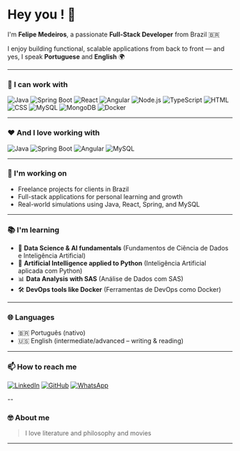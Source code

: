 # Hey you ! 👋  
I'm **Felipe Medeiros**, a passionate **Full-Stack Developer** from Brazil 🇧🇷

I enjoy building functional, scalable applications from back to front — and yes, I speak **Portuguese** and **English** 🌍

---

### 🧰 I can work with

![Java](https://img.shields.io/badge/Java-ED8B00?style=for-the-badge&logo=java&logoColor=white)
![Spring Boot](https://img.shields.io/badge/SpringBoot-6DB33F?style=for-the-badge&logo=spring-boot&logoColor=white)
![React](https://img.shields.io/badge/React-20232A?style=for-the-badge&logo=react&logoColor=61DAFB)
![Angular](https://img.shields.io/badge/Angular-DD0031?style=for-the-badge&logo=angular&logoColor=white)
![Node.js](https://img.shields.io/badge/Node.js-339933?style=for-the-badge&logo=nodedotjs&logoColor=white)
![TypeScript](https://img.shields.io/badge/TypeScript-007ACC?style=for-the-badge&logo=typescript&logoColor=white)
![HTML](https://img.shields.io/badge/HTML-E34F26?style=for-the-badge&logo=html5&logoColor=white)
![CSS](https://img.shields.io/badge/CSS-1572B6?style=for-the-badge&logo=css3&logoColor=white)
![MySQL](https://img.shields.io/badge/MySQL-4479A1?style=for-the-badge&logo=mysql&logoColor=white)
![MongoDB](https://img.shields.io/badge/MongoDB-4EA94B?style=for-the-badge&logo=mongodb&logoColor=white)
![Docker](https://img.shields.io/badge/Docker-2496ED?style=for-the-badge&logo=docker&logoColor=white)

---

### ❤️ And I **love working with**

![Java](https://img.shields.io/badge/Java-ED8B00?style=flat-square&logo=java&logoColor=white)
![Spring Boot](https://img.shields.io/badge/SpringBoot-6DB33F?style=flat-square&logo=spring-boot&logoColor=white)
![Angular](https://img.shields.io/badge/Angular-DD0031?style=flat-square&logo=angular&logoColor=white)
![MySQL](https://img.shields.io/badge/MySQL-4479A1?style=flat-square&logo=mysql&logoColor=white)

---

### 🔨 I'm working on

- Freelance projects for clients in Brazil
- Full-stack applications for personal learning and growth
- Real-world simulations using Java, React, Spring, and MySQL

---

### 📚 I'm learning

- 🧠 **Data Science & AI fundamentals** (Fundamentos de Ciência de Dados e Inteligência Artificial)
- 🤖 **Artificial Intelligence applied to Python** (Inteligência Artificial aplicada com Python)
- 📊 **Data Analysis with SAS** (Análise de Dados com SAS)
- 🛠️ **DevOps tools like Docker** (Ferramentas de DevOps como Docker)

---

### 🌐 Languages

- 🇧🇷 Português (nativo)  
- 🇺🇸 English (intermediate/advanced – writing & reading)

---

### 📫 How to reach me

[![LinkedIn](https://img.shields.io/badge/-LinkedIn-0A66C2?style=for-the-badge&logo=linkedin&logoColor=white)](www.linkedin.com/in/Aldf76)
[![GitHub](https://img.shields.io/badge/-GitHub-333333?style=for-the-badge&logo=github&logoColor=white)](https://github.com/Aldf76)
[![WhatsApp](https://img.shields.io/badge/-WhatsApp-25D366?style=for-the-badge&logo=whatsapp&logoColor=white)](https://wa.me/5521985644855?text=Olá%20Felipe%2C%20vi%20seu%20GitHub%20e%20gostaria%20de%20conversar.)

--

### 🤓 About me

> I love literature and philosophy and movies

---
